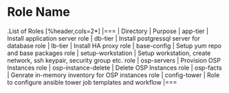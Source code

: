 Role Name
=========

.List of Roles
[%header,cols=2*]
|===
| Directory | Purpose
| app-tier | Install application server role
| db-tier  | Install postgressql server for database role
| lb-tier  | Install HA proxy role
| base-config | Setup yum repo and base packages role
| setup-workstation | Setup workstation, create network, ssh keypair, security group etc. role 
| osp-servers | Provision OSP Instances role
| osp-instance-delete | Delete OSP Instances role
| osp-facts | Genrate in-memory inventory for OSP instances role
| config-tower | Role to configure ansible tower job templates and workflow
|===


